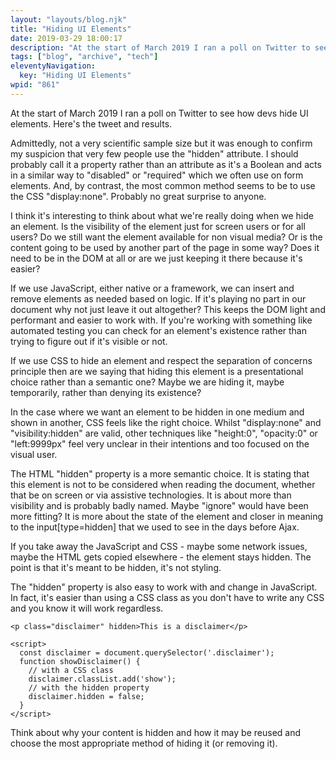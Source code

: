 ```yaml
---
layout: "layouts/blog.njk"
title: "Hiding UI Elements"
date: 2019-03-29 18:00:17
description: "At the start of March 2019 I ran a poll on Twitter to see how devs hide UI elements"
tags: ["blog", "archive", "tech"]
eleventyNavigation:
  key: "Hiding UI Elements"
wpid: "861"
---
```


<p>At the start of March 2019 I ran a poll on Twitter to see how devs hide UI elements. Here's the tweet and results.</p>

<p>Admittedly, not a very scientific sample size but it was enough to confirm my suspicion that very few people use the "hidden" attribute. I should probably call it a property rather than an attribute as it's a Boolean and acts in a similar way to "disabled" or "required" which we often use on form elements. And, by contrast, the most common method seems to be to use the CSS "display:none". Probably no great surprise to anyone.</p>

<p>I think it's interesting to think about what we're really doing when we hide an element. Is the visibility of the element just for screen users or for all users? Do we still want the element available for non visual media? Or is the content going to be used by another part of the page in some way? Does it need to be in the DOM at all or are we just keeping it there because it's easier?</p>

<p>If we use JavaScript, either native or a framework, we can insert and remove elements as needed based on logic. If it's playing no part in our document why not just leave it out altogether? This keeps the DOM light and performant and easier to work with. If you're working with something like automated testing you can check for an element's existence rather than trying to figure out if it's visible or not.</p>

<p>If we use CSS to hide an element and respect the separation of concerns principle then are we saying that hiding this element is a presentational choice rather than a semantic one? Maybe we are hiding it, maybe temporarily, rather than denying its existence?</p>

<p>In the case where we want an element to be hidden in one medium and shown in another, CSS feels like the right choice. Whilst "display:none" and "visibility:hidden" are valid, other techniques like "height:0", "opacity:0" or "left:9999px" feel very unclear in their intentions and too focused on the visual user.</p>

<p>The HTML "hidden" property is a more semantic choice. It is stating that this element is not to be considered when reading the document, whether that be on screen or via assistive technologies. It is about more than visibility and is probably badly named. Maybe "ignore" would have been more fitting? It is more about the state of the element and closer in meaning to the input[type=hidden] that we used to see in the days before Ajax.</p>

<p>If you take away the JavaScript and CSS - maybe some network issues, maybe the HTML gets copied elsewhere - the element stays hidden. The point is that it's meant to be hidden, it's not styling.</p>

<p>The "hidden" property is also easy to work with and change in JavaScript. In fact, it's easier than using a CSS class as you don't have to write any CSS and you know it will work regardless.</p>

<pre class="wp-block-code"><code>&lt;p class="disclaimer" hidden>This is a disclaimer&lt;/p>

&lt;script>
  const disclaimer = document.querySelector('.disclaimer');
  function showDisclaimer() {
    // with a CSS class
    disclaimer.classList.add('show');
    // with the hidden property
    disclaimer.hidden = false;
  }
&lt;/script></code></pre>
<!-- /wp:code -->

<p>Think about why your content is hidden and how it may be reused and choose the most appropriate method of hiding it (or removing it).</p>
